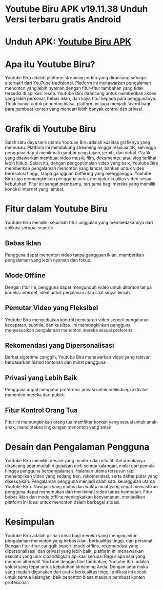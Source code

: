 # Youtube Biru APK v19.11.38 Unduh Versi terbaru gratis Android
# Unduh APK: [Youtube Biru APK](https://apkhihe.net/id/youtube-biru/)
# Apa itu Youtube Biru?
Youtube Biru adalah platform streaming video yang dirancang sebagai alternatif dari YouTube tradisional. Platform ini menawarkan pengalaman menonton yang lebih nyaman dengan fitur-fitur tambahan yang tidak tersedia di aplikasi resmi. Youtube Biru dirancang untuk memberikan akses yang lebih personal, bebas iklan, dan kaya fitur kepada para penggunanya. Tidak hanya untuk penonton biasa, platform ini juga menjadi favorit bagi para pembuat konten yang mencari lebih banyak kontrol dan privasi.

# Grafik di Youtube Biru
Salah satu daya tarik utama Youtube Biru adalah kualitas grafiknya yang memukau. Platform ini mendukung streaming hingga resolusi 4K, sehingga pengguna dapat menikmati gambar yang tajam, jernih, dan detail. Grafik yang ditawarkan membuat video musik, film, dokumenter, atau vlog terlihat lebih hidup. Selain itu, dengan pengoptimalan video yang baik, Youtube Biru memberikan pengalaman menonton yang lancar, bahkan untuk video beresolusi tinggi, tanpa gangguan buffering yang mengganggu.
Youtube Biru juga memungkinkan pengguna untuk mengatur kualitas video sesuai kebutuhan. Fitur ini sangat membantu, terutama bagi mereka yang memiliki koneksi internet yang lambat.

# Fitur dalam Youtube Biru
Youtube Biru memiliki sejumlah fitur unggulan yang membedakannya dari aplikasi serupa, seperti:
## Bebas Iklan
Pengguna dapat menonton video tanpa gangguan iklan, memberikan pengalaman yang lebih nyaman dan fokus.
## Mode Offline
Dengan fitur ini, pengguna dapat mengunduh video untuk ditonton tanpa koneksi internet, ideal untuk perjalanan atau saat sinyal lemah.
## Pemutar Video yang Fleksibel
Youtube Biru menyediakan kontrol pemutaran video seperti pengaturan kecepatan, subtitle, dan kualitas. Ini memungkinkan pengguna menyesuaikan pengalaman menonton mereka sesuai preferensi.
## Rekomendasi yang Dipersonalisasi
Berkat algoritme canggih, Youtube Biru menawarkan video yang relevan berdasarkan histori tontonan dan minat pengguna.
## Privasi yang Lebih Baik
Pengguna dapat mengatur preferensi privasi untuk melindungi aktivitas menonton mereka dari publik.
## Fitur Kontrol Orang Tua
Fitur ini memungkinkan orang tua memfilter konten yang sesuai untuk anak-anak, menciptakan lingkungan menonton yang aman.

# Desain dan Pengalaman Pengguna
Youtube Biru memiliki desain yang modern dan intuitif. Antarmukanya dirancang agar mudah digunakan oleh semua kalangan, mulai dari pemula hingga pengguna berpengalaman. Halaman utama tersusun rapi, menampilkan video yang sedang tren, rekomendasi, serta daftar putar yang disesuaikan.
Pengalaman pengguna menjadi salah satu keunggulan utama Youtube Biru. Navigasi yang mulus dan waktu muat yang cepat memastikan pengguna dapat menemukan dan menikmati video tanpa hambatan. Fitur bebas iklan dan mode offline meningkatkan kenyamanan, menjadikan platform ini ideal untuk menonton dalam berbagai situasi.

# Kesimpulan
Youtube Biru adalah pilihan ideal bagi mereka yang menginginkan pengalaman menonton yang bebas iklan, berkualitas tinggi, dan personal. Dengan fitur-fitur canggih seperti mode offline, rekomendasi yang dipersonalisasi, dan privasi yang lebih baik, platform ini menawarkan sesuatu yang unik dibandingkan aplikasi serupa.
Bagi siapa saja yang mencari alternatif YouTube dengan fitur tambahan, Youtube Biru adalah solusi yang tepat untuk kebutuhan streaming Anda. Dengan antarmuka yang mudah digunakan dan grafik berkualitas tinggi, aplikasi ini cocok untuk semua kalangan, baik penonton biasa maupun pembuat konten profesional.

